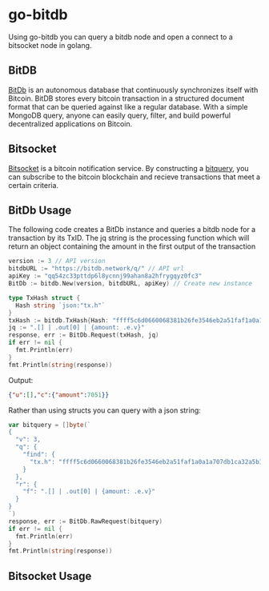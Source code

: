 # go-bitdb
Using go-bitdb you can query a bitdb node and open a connect to a bitsocket node in golang.

## BitDB


[BitDb](https://bitdb.network/) is an autonomous database that continuously synchronizes itself with Bitcoin.
BitDB stores every bitcoin transaction in a structured document format that can be queried against like a regular database.
With a simple MongoDB query, anyone can easily query, filter, and build powerful decentralized applications on Bitcoin.

## Bitsocket

[Bitsocket](https://bitsocket.org/) is a bitcoin notification service. By constructing a [bitquery](https://docs.bitdb.network/docs/query_v3), you can subscribe to the bitcoin blockchain and recieve transactions that meet a certain criteria.

## BitDb Usage
The following code creates a BitDb instance and queries a bitdb node for a transaction by its TxID.
The jq string is the processing function which will return an object containing the amount in the first output of the transaction

``` go
version := 3 // API version
bitdbURL := "https://bitdb.network/q/" // API url
apiKey := "qq54zc33pttdp6l8ycnnj99ahan8a2hfrygqyz0fc3"
BitDb := bitdb.New(version, bitdbURL, apiKey) // Create new instance

type TxHash struct {
  Hash string `json:"tx.h"`
}
txHash := bitdb.TxHash{Hash: "ffff5c6d0660068381b26fe3546eb2a51faf1a0a1a707db1ca32a5b168a7301b"}
jq := ".[] | .out[0] | {amount: .e.v}"
response, err := BitDb.Request(txHash, jq)
if err != nil {
  fmt.Println(err)
}
fmt.Println(string(response))
```
Output:
``` json
{"u":[],"c":{"amount":7051}}
```
Rather than using structs you can query with a json string:
```go
var bitquery = []byte(`
{
  "v": 3,
  "q": {
    "find": {
      "tx.h": "ffff5c6d0660068381b26fe3546eb2a51faf1a0a1a707db1ca32a5b168a7301b"
    }
  },
  "r": {
    "f": ".[] | .out[0] | {amount: .e.v}"
  }
}
`)
response, err := BitDb.RawRequest(bitquery)
if err != nil {
  fmt.Println(err)
}
fmt.Println(string(response))
```
## Bitsocket Usage
